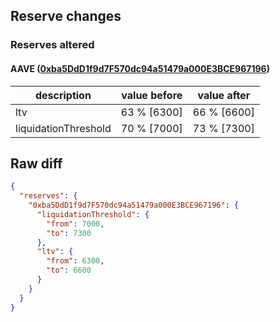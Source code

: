 ## Reserve changes

### Reserves altered

#### AAVE ([0xba5DdD1f9d7F570dc94a51479a000E3BCE967196](https://arbiscan.io/address/0xba5DdD1f9d7F570dc94a51479a000E3BCE967196))

| description | value before | value after |
| --- | --- | --- |
| ltv | 63 % [6300] | 66 % [6600] |
| liquidationThreshold | 70 % [7000] | 73 % [7300] |


## Raw diff

```json
{
  "reserves": {
    "0xba5DdD1f9d7F570dc94a51479a000E3BCE967196": {
      "liquidationThreshold": {
        "from": 7000,
        "to": 7300
      },
      "ltv": {
        "from": 6300,
        "to": 6600
      }
    }
  }
}
```